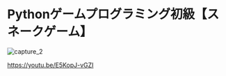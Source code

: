 # Pythonゲームプログラミング初級【スネークゲーム】

![capture_2](https://user-images.githubusercontent.com/58985013/98366548-820cb500-2077-11eb-8093-2a82d55adbe6.jpg)

https://youtu.be/E5KopJ-vGZI
